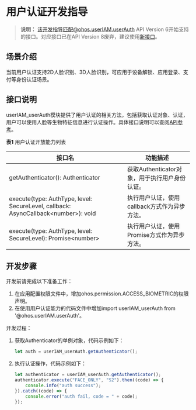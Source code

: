 # 用户认证开发指导

> **说明：**
> 该开发指导匹配@ohos.userIAM.userAuth API Version 6开始支持的接口。对应接口已在API Version 8废弃，建议使用[新接口](userauth-guidelines-api8.md)。

## 场景介绍

当前用户认证支持2D人脸识别、3D人脸识别，可应用于设备解锁、应用登录、支付等身份认证场景。

## 接口说明

userIAM_userAuth模块提供了用户认证的相关方法，包括获取认证对象、认证，用户可以使用人脸等生物特征信息进行认证操作。具体接口说明可以查阅[API参考](../reference/apis/js-apis-useriam-userauth.md)。

**表1** 用户认证开放能力列表

| 接口名                                                       | 功能描述                                      |
| ------------------------------------------------------------ | --------------------------------------------- |
| getAuthenticator(): Authenticator                            | 获取Authenticator对象，用于执行用户身份认证。 |
| execute(type: AuthType, level: SecureLevel, callback: AsyncCallback\<number>): void | 执行用户认证，使用callback方式作为异步方法。  |
| execute(type: AuthType, level: SecureLevel): Promise\<number> | 执行用户认证，使用Promise方式作为异步方法。   |

## 开发步骤

开发前请完成以下准备工作：

1. 在应用配置权限文件中，增加ohos.permission.ACCESS_BIOMETRIC的权限声明。
2. 在使用用户认证能力的代码文件中增加import userIAM_userAuth from '@ohos.userIAM.userAuth'。

开发过程：

1. 获取Authenticator的单例对象，代码示例如下：

   ```js
   let auth = userIAM_userAuth.getAuthenticator();
   ```

2. 执行认证操作，代码示例如下：

   ```js
   let authenticator = userIAM_userAuth.getAuthenticator();
   authenticator.execute("FACE_ONLY", "S2").then((code) => {
       console.info("auth success");
   }).catch((code) => {
       console.error("auth fail, code = " + code);
   });
   ```
